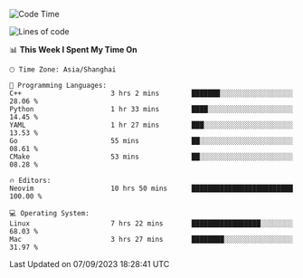 <!--START_SECTION:waka-->
![Code Time](http://img.shields.io/badge/Code%20Time-1%2C555%20hrs%2016%20mins-blue)

![Lines of code](https://img.shields.io/badge/From%20Hello%20World%20I%27ve%20Written-286.1%20thousand%20lines%20of%20code-blue)

📊 **This Week I Spent My Time On** 

```text
🕑︎ Time Zone: Asia/Shanghai

💬 Programming Languages: 
C++                      3 hrs 2 mins        ███████░░░░░░░░░░░░░░░░░░   28.06 % 
Python                   1 hr 33 mins        ████░░░░░░░░░░░░░░░░░░░░░   14.45 % 
YAML                     1 hr 27 mins        ███░░░░░░░░░░░░░░░░░░░░░░   13.53 % 
Go                       55 mins             ██░░░░░░░░░░░░░░░░░░░░░░░   08.61 % 
CMake                    53 mins             ██░░░░░░░░░░░░░░░░░░░░░░░   08.28 % 

🔥 Editors: 
Neovim                   10 hrs 50 mins      █████████████████████████   100.00 % 

💻 Operating System: 
Linux                    7 hrs 22 mins       █████████████████░░░░░░░░   68.03 % 
Mac                      3 hrs 27 mins       ████████░░░░░░░░░░░░░░░░░   31.97 % 
```


 Last Updated on 07/09/2023 18:28:41 UTC
<!--END_SECTION:waka-->
